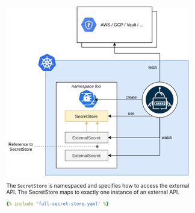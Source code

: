 ![SecretStore](../pictures/diagrams-high-level-ns-detail.png)


The `SecretStore` is namespaced and specifies how to access the external API.
The SecretStore maps to exactly one instance of an external API.

``` yaml
{% include 'full-secret-store.yaml' %}
```
